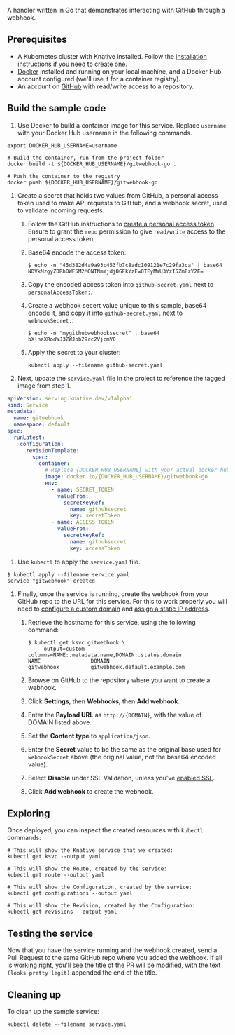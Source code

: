 
A handler written in Go that demonstrates interacting with GitHub through a
webhook.

## Prerequisites

- A Kubernetes cluster with Knative installed. Follow the
  [installation instructions](../../../install/)
  if you need to create one.
- [Docker](https://www.docker.com) installed and running on your local machine,
  and a Docker Hub account configured (we'll use it for a container registry).
- An account on [GitHub](https://github.com) with read/write access to a
  repository.

## Build the sample code

1. Use Docker to build a container image for this service. Replace `username`
   with your Docker Hub username in the following commands.

```shell
export DOCKER_HUB_USERNAME=username

# Build the container, run from the project folder
docker build -t ${DOCKER_HUB_USERNAME}/gitwebhook-go .

# Push the container to the registry
docker push ${DOCKER_HUB_USERNAME}/gitwebhook-go
```

1. Create a secret that holds two values from GitHub, a personal access token
   used to make API requests to GitHub, and a webhook secret, used to validate
   incoming requests.

   1. Follow the GitHub instructions to
      [create a personal access token](https://help.github.com/articles/creating-a-personal-access-token-for-the-command-line/).
      Ensure to grant the `repo` permission to give `read/write` access to the
      personal access token.
   1. Base64 encode the access token:

      ```shell
      $ echo -n "45d382d4a9a93c453fb7c8adc109121e7c29fa3ca" | base64
      NDVkMzgyZDRhOWE5M2M0NTNmYjdjOGFkYzEwOTEyMWU3YzI5ZmEzY2E=
      ```

   1. Copy the encoded access token into `github-secret.yaml` next to
      `personalAccessToken:`.
   1. Create a webhook secert value unique to this sample, base64 encode it, and
      copy it into `github-secret.yaml` next to `webhookSecret:`:

      ```shell
      $ echo -n "mygithubwebhooksecret" | base64
      bXlnaXRodWJ3ZWJob29rc2VjcmV0
      ```

   1. Apply the secret to your cluster:

      ```shell
      kubectl apply --filename github-secret.yaml
      ```

1. Next, update the `service.yaml` file in the project to reference the tagged
   image from step 1.

```yaml
apiVersion: serving.knative.dev/v1alpha1
kind: Service
metadata:
  name: gitwebhook
  namespace: default
spec:
  runLatest:
    configuration:
      revisionTemplate:
        spec:
          container:
            # Replace {DOCKER_HUB_USERNAME} with your actual docker hub username
            image: docker.io/{DOCKER_HUB_USERNAME}/gitwebhook-go
            env:
              - name: SECRET_TOKEN
                valueFrom:
                  secretKeyRef:
                    name: githubsecret
                    key: secretToken
              - name: ACCESS_TOKEN
                valueFrom:
                  secretKeyRef:
                    name: githubsecret
                    key: accessToken
```

1. Use `kubectl` to apply the `service.yaml` file.

```shell
$ kubectl apply --filename service.yaml
service "gitwebhook" created
```

1. Finally, once the service is running, create the webhook from your GitHub
   repo to the URL for this service. For this to work properly you will need to
   [configure a custom domain](../../serving/using-a-custom-domain.md)
   and
   [assign a static IP address](../../serving/gke-assigning-static-ip-address.md).

   1. Retrieve the hostname for this service, using the following command:

      ```shell
      $ kubectl get ksvc gitwebhook \
         --output=custom-columns=NAME:.metadata.name,DOMAIN:.status.domain
      NAME                DOMAIN
      gitwebhook          gitwebhook.default.example.com
      ```

   1. Browse on GitHub to the repository where you want to create a webhook.
   1. Click **Settings**, then **Webhooks**, then **Add webhook**.
   1. Enter the **Payload URL** as `http://{DOMAIN}`, with the value of DOMAIN
      listed above.
   1. Set the **Content type** to `application/json`.
   1. Enter the **Secret** value to be the same as the original base used for
      `webhookSecret` above (the original value, not the base64 encoded value).
   1. Select **Disable** under SSL Validation, unless you've
      [enabled SSL](../../serving/using-an-ssl-cert.md).
   1. Click **Add webhook** to create the webhook.

## Exploring

Once deployed, you can inspect the created resources with `kubectl` commands:

```shell
# This will show the Knative service that we created:
kubectl get ksvc --output yaml

# This will show the Route, created by the service:
kubectl get route --output yaml

# This will show the Configuration, created by the service:
kubectl get configurations --output yaml

# This will show the Revision, created by the Configuration:
kubectl get revisions --output yaml
```

## Testing the service

Now that you have the service running and the webhook created, send a Pull
Request to the same GitHub repo where you added the webhook. If all is working
right, you'll see the title of the PR will be modified, with the text
`(looks pretty legit)` appended the end of the title.

## Cleaning up

To clean up the sample service:

```shell
kubectl delete --filename service.yaml
```
